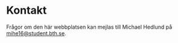 Kontakt
==============================================

Frågor om den här webbplatsen kan mejlas till Michael Hedlund på mihe16@student.bth.se.

